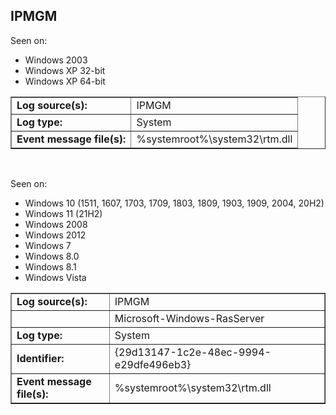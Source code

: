 ## IPMGM

Seen on:
* Windows 2003
* Windows XP 32-bit
* Windows XP 64-bit

<table border="1" class="docutils">
  <tbody>
    <tr>
      <td><b>Log source(s):</b></td>
      <td>IPMGM</td>
    </tr>
    <tr>
      <td><b>Log type:</b></td>
      <td>System</td>
    </tr>
    <tr>
      <td><b>Event message file(s):</b></td>
      <td>%systemroot%\system32\rtm.dll</td>
    </tr>
  </tbody>
</table>

&nbsp;

Seen on:
* Windows 10 (1511, 1607, 1703, 1709, 1803, 1809, 1903, 1909, 2004, 20H2)
* Windows 11 (21H2)
* Windows 2008
* Windows 2012
* Windows 7
* Windows 8.0
* Windows 8.1
* Windows Vista

<table border="1" class="docutils">
  <tbody>
    <tr>
      <td><b>Log source(s):</b></td>
      <td>IPMGM</td>
    </tr>
    <tr>
      <td>&nbsp;</td>
      <td>Microsoft-Windows-RasServer</td>
    </tr>
    <tr>
      <td><b>Log type:</b></td>
      <td>System</td>
    </tr>
    <tr>
      <td><b>Identifier:</b></td>
      <td>{29d13147-1c2e-48ec-9994-e29dfe496eb3}</td>
    </tr>
    <tr>
      <td><b>Event message file(s):</b></td>
      <td>%systemroot%\system32\rtm.dll</td>
    </tr>
  </tbody>
</table>

&nbsp;


